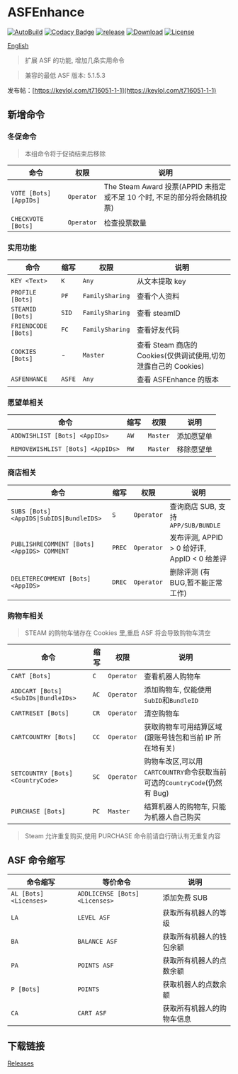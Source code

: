 # ASFEnhance

[![AutoBuild][workflow_b]][workflow] [![Codacy Badge][codacy_b]][codacy] [![release][release_b]][release] [![Download][download_b]][release] [![License][license_b]][license]

[English](README.md)

> 扩展 ASF 的功能, 增加几条实用命令

> 兼容的最低 ASF 版本: 5.1.5.3

发布帖：[https://keylol.com/t716051-1-1](https://keylol.com/t716051-1-1)

## 新增命令

### 冬促命令

> 本组命令将于促销结束后移除

| 命令                   | 权限       | 说明                                                                     |
| ---------------------- | ---------- | ------------------------------------------------------------------------ |
| `VOTE [Bots] [AppIDs]` | `Operator` | The Steam Award 投票(APPID 未指定或不足 10 个时, 不足的部分将会随机投票) |
| `CHECKVOTE [Bots]`     | `Operator` | 检查投票数量                                                             |

### 实用功能

| 命令                | 缩写   | 权限            | 说明                                                           |
| ------------------- | ------ | --------------- | -------------------------------------------------------------- |
| `KEY <Text>`        | `K`    | `Any`           | 从文本提取 key                                                 |
| `PROFILE [Bots]`    | `PF`   | `FamilySharing` | 查看个人资料                                                   |
| `STEAMID [Bots]`    | `SID`  | `FamilySharing` | 查看 steamID                                                   |
| `FRIENDCODE [Bots]` | `FC`   | `FamilySharing` | 查看好友代码                                                   |
| `COOKIES [Bots]`    | -      | `Master`        | 查看 Steam 商店的 Cookies(仅供调试使用,切勿泄露自己的 Cookies) |
| `ASFENHANCE`        | `ASFE` | `Any`           | 查看 ASFEnhance 的版本                                         |

### 愿望单相关

| 命令                             | 缩写 | 权限     | 说明       |
| -------------------------------- | ---- | -------- | ---------- |
| `ADDWISHLIST [Bots] <AppIDs>`    | `AW` | `Master` | 添加愿望单 |
| `REMOVEWISHLIST [Bots] <AppIDs>` | `RW` | `Master` | 移除愿望单 |

### 商店相关

| 命令                                       | 缩写   | 权限       | 说明                                         |
| ------------------------------------------ | ------ | ---------- | -------------------------------------------- |
| `SUBS [Bots] <AppIDS\|SubIDS\|BundleIDS>`  | `S`    | `Operator` | 查询商店 SUB, 支持`APP/SUB/BUNDLE`           |
| `PUBLISHRECOMMENT [Bots] <AppIDS> COMMENT` | `PREC` | `Operator` | 发布评测, APPID > 0 给好评, AppID < 0 给差评 |
| `DELETERECOMMENT [Bots] <AppIDS>`          | `DREC` | `Operator` | 删除评测 (有 BUG,暂不能正常工作)             |

### 购物车相关

> STEAM 的购物车储存在 Cookies 里,重启 ASF 将会导致购物车清空

| 命令                                 | 缩写 | 权限       | 说明                                                                      |
| ------------------------------------ | ---- | ---------- | ------------------------------------------------------------------------- |
| `CART [Bots]`                        | `C`  | `Operator` | 查看机器人购物车                                                          |
| `ADDCART [Bots] <SubIDs\|BundleIDs>` | `AC` | `Operator` | 添加购物车, 仅能使用`SubID`和`BundleID`                                   |
| `CARTRESET [Bots]`                   | `CR` | `Operator` | 清空购物车                                                                |
| `CARTCOUNTRY [Bots]`                 | `CC` | `Operator` | 获取购物车可用结算区域(跟账号钱包和当前 IP 所在地有关)                    |
| `SETCOUNTRY [Bots] <CountryCode>`    | `SC` | `Operator` | 购物车改区,可以用`CARTCOUNTRY`命令获取当前可选的`CountryCode`(仍然有 Bug) |
| `PURCHASE [Bots]`                    | `PC` | `Master`   | 结算机器人的购物车, 只能为机器人自己购买                                  |

> Steam 允许重复购买,使用 PURCHASE 命令前请自行确认有无重复内容

## ASF 命令缩写

| 命令缩写               | 等价命令                       | 说明                       |
| ---------------------- | ------------------------------ | -------------------------- |
| `AL [Bots] <Licenses>` | `ADDLICENSE [Bots] <Licenses>` | 添加免费 SUB               |
| `LA`                   | `LEVEL ASF`                    | 获取所有机器人的等级       |
| `BA`                   | `BALANCE ASF`                  | 获取所有机器人的钱包余额   |
| `PA`                   | `POINTS ASF`                   | 获取所有机器人的点数余额   |
| `P [Bots]`             | `POINTS`                       | 获取机器人的点数余额       |
| `CA`                   | `CART ASF`                     | 获取所有机器人的购物车信息 |

## 下载链接

[Releases](https://github.com/chr233/ASFEnhance/releases)

[workflow_b]: https://github.com/chr233/ASFEnhance/actions/workflows/dotnet.yml/badge.svg
[workflow]: https://github.com/chr233/ASFEnhance/actions/workflows/dotnet.yml
[codacy_b]: https://app.codacy.com/project/badge/Grade/3d174e792fd4412bb6b34a77d67e5dea
[codacy]: https://www.codacy.com/gh/chr233/ASFEnhance/dashboard
[download_b]: https://img.shields.io/github/downloads/chr233/ASFEnhance/total
[release]: https://github.com/chr233/ASFEnhance/releases
[release_b]: https://img.shields.io/github/v/release/chr233/ASFEnhance
[license]: https://github.com/chr233/ASFEnhance/blob/master/license
[license_b]: https://img.shields.io/github/license/chr233/ASFEnhance
